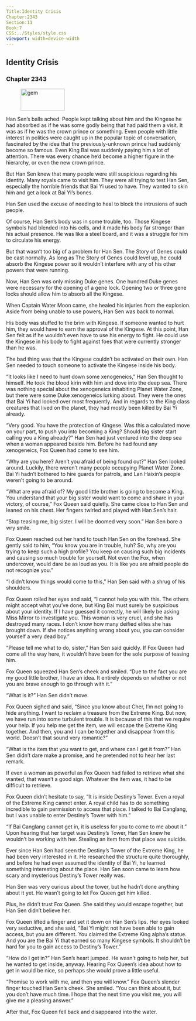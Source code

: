 ```yaml
---
Title:Identity Crisis 
Chapter:2343 
Section:11 
Book:7 
CSS:../Styles/style.css 
viewport: width=device-width
---
```

  
## Identity Crisis
### Chapter 2343
  
<figure>
	<img src="../Images/gem.gif" alt="gem" id="gem" width="120" height="60" />
</figure>
  

  
Han Sen’s balls ached. People kept talking about him and the Kingese he had absorbed as if he was some godly being that had paid them a visit. It was as if he was the crown prince or something. Even people with little interest in politics were caught up in the popular topic of conversation, fascinated by the idea that the previously-unknown prince had suddenly become so famous. Even King Bai was suddenly paying him a lot of attention. There was every chance he’d become a higher figure in the hierarchy, or even the new crown prince.

But Han Sen knew that many people were still suspicious regarding his identity. Many royals came to visit him. They were all trying to test Han Sen, especially the horrible friends that Bai Yi used to have. They wanted to skin him and get a look at Bai Yi’s bones.

Han Sen used the excuse of needing to heal to block the intrusions of such people.

Of course, Han Sen’s body was in some trouble, too. Those Kingese symbols had blended into his cells, and it made his body far stronger than his actual presence. He was like a steel board, and it was a struggle for him to circulate his energy.

But that wasn’t too big of a problem for Han Sen. The Story of Genes could be cast normally. As long as The Story of Genes could level up, he could absorb the Kingese power so it wouldn’t interfere with any of his other powers that were running.

Now, Han Sen was only missing Duke genes. One hundred Duke genes were necessary for the opening of a gene lock. Opening two or three gene locks should allow him to absorb all the Kingese.

When Captain Water Moon came, she healed his injuries from the explosion. Aside from being unable to use powers, Han Sen was back to normal.

His body was stuffed to the brim with Kingese. If someone wanted to hurt him, they would have to earn the approval of the Kingese. At this point, Han Sen felt as if he wouldn’t even have to use his energy to fight. He could use the Kingese in his body to fight against foes that were currently stronger than he was.

The bad thing was that the Kingese couldn’t be activated on their own. Han Sen needed to touch someone to activate the Kingese inside his body.

“It looks like I need to hunt down some xenogeneics,” Han Sen thought to himself. He took the blood kirin with him and dove into the deep sea. There was nothing special about the xenogeneics inhabiting Planet Water Zone, but there were some Duke xenogeneics lurking about. They were the ones that Bai Yi had looked over most frequently. And in regards to the King class creatures that lived on the planet, they had mostly been killed by Bai Yi already.

“Very good. You have the protection of Kingese. Was this a calculated move on your part, to push you into becoming a King? Should big sister start calling you a King already?” Han Sen had just ventured into the deep sea when a woman appeared beside him. Before he had found any xenogeneics, Fox Queen had come to see him.

“Why are you here? Aren’t you afraid of being found out?” Han Sen looked around. Luckily, there weren’t many people occupying Planet Water Zone. Bai Yi hadn’t bothered to hire guards for patrols, and Lan Haixin’s people weren’t going to be around.

“What are you afraid of? My good little brother is going to become a King. You understand that your big sister would want to come and share in your victory, of course,” Fox Queen said quietly. She came close to Han Sen and leaned on his chest. Her fingers twirled and played with Han Sen’s hair.

“Stop teasing me, big sister. I will be doomed very soon.” Han Sen bore a wry smile.

Fox Queen reached out her hand to touch Han Sen on the forehead. She gently said to him, “You know you are in trouble, huh? So, why are you trying to keep such a high profile? You keep on causing such big incidents and causing so much trouble for yourself. Not even the Fox, when undercover, would dare be as loud as you. It is like you are afraid people do not recognize you.”

“I didn’t know things would come to this,” Han Sen said with a shrug of his shoulders.

Fox Queen rolled her eyes and said, “I cannot help you with this. The others might accept what you’ve done, but King Bai must surely be suspicious about your identity. If I have guessed it correctly, he will likely be asking Miss Mirror to investigate you. This woman is very cruel, and she has destroyed many races. I don’t know how many deified elites she has brought down. If she notices anything wrong about you, you can consider yourself a very dead boy.”

“Please tell me what to do, sister,” Han Sen said quickly. If Fox Queen had come all the way here, it wouldn’t have been for the sole purpose of teasing him.

Fox Queen squeezed Han Sen’s cheek and smiled. “Due to the fact you are my good little brother, I have an idea. It entirely depends on whether or not you are brave enough to go through with it.”

“What is it?” Han Sen didn’t move.

Fox Queen sighed and said, “Since you know about Cher, I’m not going to hide anything. I want to reclaim a treasure from the Extreme King. But now, we have run into some turbulent trouble. It is because of this that we require your help. If you help me get the item, we will escape the Extreme King together. And then, you and I can be together and disappear from this world. Doesn’t that sound very romantic?”

“What is the item that you want to get, and where can I get it from?” Han Sen didn’t dare make a promise, and he pretended not to hear her last remark.

If even a woman as powerful as Fox Queen had failed to retrieve what she wanted, that wasn’t a good sign. Whatever the item was, it had to be difficult to retrieve.

Fox Queen didn’t hesitate to say, “It is inside Destiny’s Tower. Even a royal of the Extreme King cannot enter. A royal child has to do something incredible to gain permission to access that place. I talked to Bai Canglang, but I was unable to enter Destiny’s Tower with him.”

“If Bai Canglang cannot get in, it is useless for you to come to me about it.” Upon hearing that her target was Destiny’s Tower, Han Sen knew he wouldn’t be working with her. Stealing an item from that place was suicide.

Ever since Han Sen had seen the Destiny’s Tower of the Extreme King, he had been very interested in it. He researched the structure quite thoroughly, and before he had even assumed the identity of Bai Yi, he learned something interesting about the place. Han Sen soon came to learn how scary and mysterious Destiny’s Tower really was.

Han Sen was very curious about the tower, but he hadn’t done anything about it yet. He wasn’t going to let Fox Queen get him killed.

Plus, he didn’t trust Fox Queen. She said they would escape together, but Han Sen didn’t believe her.

Fox Queen lifted a finger and set it down on Han Sen’s lips. Her eyes looked very seductive, and she said, “Bai Yi might not have been able to gain access, but you are different. You claimed the Extreme King alpha’s statue. And you are the Bai Yi that earned so many Kingese symbols. It shouldn’t be hard for you to gain access to Destiny’s Tower.”

“How do I get in?” Han Sen’s heart jumped. He wasn’t going to help her, but he wanted to get inside, anyway. Hearing Fox Queen’s idea about how to get in would be nice, so perhaps she would prove a little useful.

“Promise to work with me, and then you will know.” Fox Queen’s slender finger touched Han Sen’s cheek. She smiled. “You can think about it, but you don’t have much time. I hope that the next time you visit me, you will give me a pleasing answer.”

After that, Fox Queen fell back and disappeared into the water.